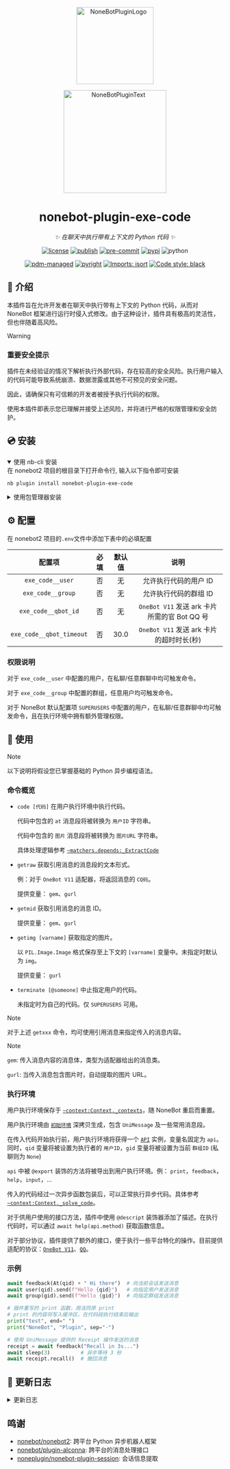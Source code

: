 <div align="center">
  <a href="https://v2.nonebot.dev/store"><img src="https://github.com/A-kirami/nonebot-plugin-template/blob/resources/nbp_logo.png" width="180" height="180" alt="NoneBotPluginLogo"></a>
  <br>
  <p><img src="https://github.com/A-kirami/nonebot-plugin-template/blob/resources/NoneBotPlugin.svg" width="240" alt="NoneBotPluginText"></p>
</div>

<div align="center">

# nonebot-plugin-exe-code

_✨ 在聊天中执行带有上下文的 Python 代码 ✨_

[![license](https://img.shields.io/github/license/wyf7685/nonebot-plugin-exe-code.svg)](./LICENSE)
[![publish](https://github.com/wyf7685/nonebot-plugin-exe-code/actions/workflows/pypi-publish.yml/badge.svg)](https://github.com/wyf7685/nonebot-plugin-exe-code/actions/workflows/pypi-publish.yml)
[![pre-commit](https://results.pre-commit.ci/badge/github/wyf7685/nonebot-plugin-exe-code/master.svg)](https://results.pre-commit.ci/latest/github/wyf7685/nonebot-plugin-exe-code/master)
[![pypi](https://img.shields.io/pypi/v/nonebot-plugin-exe-code.svg)](https://pypi.python.org/pypi/nonebot-plugin-exe-code)
![python](https://img.shields.io/badge/python-3.12+-blue.svg)

[![pdm-managed](https://img.shields.io/endpoint?url=https%3A%2F%2Fcdn.jsdelivr.net%2Fgh%2Fpdm-project%2F.github%2Fbadge.json
)](https://pdm-project.org)
[![pyright](https://img.shields.io/badge/types-pyright-797952.svg?logo=python&logoColor=edb641)](https://github.com/Microsoft/pyright)
[![Imports: isort](https://img.shields.io/badge/%20imports-isort-%231674b1)](https://pycqa.github.io/isort/)
[![Code style: black](https://img.shields.io/badge/code%20style-black-000000.svg)](https://github.com/psf/black)

</div>

## 📖 介绍

本插件旨在允许开发者在聊天中执行带有上下文的 Python 代码，从而对 NoneBot 框架进行运行时侵入式修改。由于这种设计，插件具有极高的灵活性，但也伴随着高风险。

> [!warning]
>
> ### 重要安全提示
>
> 插件在未经验证的情况下解析执行外部代码，存在较高的安全风险。执行用户输入的代码可能导致系统崩溃、数据泄露或其他不可预见的安全问题。
>
> 因此，请确保只有可信赖的开发者被授予执行代码的权限。
>
> 使用本插件即表示您已理解并接受上述风险，并将进行严格的权限管理和安全防护。

## 💿 安装

<details open>
    <summary>使用 nb-cli 安装</summary>
    在 nonebot2 项目的根目录下打开命令行, 输入以下指令即可安装

    nb plugin install nonebot-plugin-exe-code

</details>

<details>
    <summary>使用包管理器安装</summary>
    在 nonebot2 项目的插件目录下, 打开命令行, 根据你使用的包管理器, 输入相应的安装命令

<details>
    <summary>pip</summary>

    pip install nonebot-plugin-exe-code

</details>

<details>
    <summary>pdm</summary>

    pdm add nonebot-plugin-exe-code

</details>

<details>
    <summary>poetry</summary>

    poetry add nonebot-plugin-exe-code

</details>

<details>
    <summary>conda</summary>

    conda install nonebot-plugin-exe-code

</details>

打开 nonebot2 项目根目录下的 `pyproject.toml` 文件, 在 `[tool.nonebot]` 部分追加写入

    plugins = ["nonebot_plugin_exe_code"]

</details>

## ⚙️ 配置

在 nonebot2 项目的`.env`文件中添加下表中的必填配置

|          配置项          | 必填 | 默认值 |                     说明                     |
| :----------------------: | :--: | :----: | :------------------------------------------: |
|     `exe_code__user`     |  否  |   无   |            允许执行代码的用户 ID             |
|    `exe_code__group`     |  否  |   无   |            允许执行代码的群组 ID             |
|   `exe_code__qbot_id`    |  否  |   无   | `OneBot V11` 发送 ark 卡片所需的官 Bot QQ 号 |
| `exe_code__qbot_timeout` |  否  |  30.0  |   `OneBot V11` 发送 ark 卡片的超时时长(秒)   |

### 权限说明

对于 `exe_code__user` 中配置的用户，在私聊/任意群聊中均可触发命令。

对于 `exe_code__group` 中配置的群组，任意用户均可触发命令。

对于 NoneBot 默认配置项 `SUPERUSERS` 中配置的用户，在私聊/任意群聊中均可触发命令，且在执行环境中拥有额外管理权限。

## 🎉 使用

> [!note]
>
> 以下说明将假设您已掌握基础的 Python 异步编程语法。

### 命令概览

- `code [代码]` 在用户执行环境中执行代码。

  代码中包含的 `at` 消息段将被转换为 `用户ID` 字符串。

  代码中包含的 `图片` 消息段将被转换为 `图片URL` 字符串。

  具体处理逻辑参考 [`~matchers.depends:_ExtractCode`](./nonebot_plugin_exe_code/matchers/depends.py)

- `getraw` 获取引用消息的消息段的文本形式。

  例：对于 `OneBot V11` 适配器，将返回消息的 `CQ码`。

  提供变量： `gem`、`gurl`

- `getmid` 获取引用消息的消息 ID。

  提供变量： `gem`、`gurl`

- `getimg [varname]` 获取指定的图片。

  以 `PIL.Image.Image` 格式保存至上下文的 `[varname]` 变量中。未指定时默认为 `img`。

  提供变量： `gurl`

- `terminate [@someone]` 中止指定用户的代码。

  未指定时为自己的代码。仅 `SUPERUSERS` 可用。

> [!note]
>
> 对于上述 `getxxx` 命令，均可使用引用消息来指定传入的消息内容。

> [!note]
>
> `gem`: 传入消息内容的消息体，类型为适配器给出的消息类。
>
> `gurl`: 当传入消息包含图片时，自动提取的图片 URL。

### 执行环境

用户执行环境保存于 [`~context:Context._contexts`](./nonebot_plugin_exe_code/context.py)，随 NoneBot 重启而重置。

用户执行环境由 [`初始环境`](./nonebot_plugin_exe_code/interface/user_const_var.py) 深拷贝生成，包含 `UniMessage` 及一些常用消息段。

在传入代码开始执行前，用户执行环境将获得一个 [`API`](./nonebot_plugin_exe_code/interface/api.py) 实例，变量名固定为 `api`。同时，`qid` 变量将被设置为执行者的 `用户ID`，`gid` 变量将被设置为当前 `群组ID` (私聊则为 `None`)

`api` 中被 `@export` 装饰的方法将被导出到用户执行环境。例： `print`，`feedback`，`help`，`input`，...

传入的代码经过一次异步函数包装后，可以正常执行异步代码。具体参考 [`~context:Context._solve_code`](./nonebot_plugin_exe_code/context.py)。

对于供用户使用的接口方法，插件中使用 `@descript` 装饰器添加了描述。在执行代码时，可以通过 `await help(api.method)` 获取函数信息。

对于部分协议，插件提供了额外的接口，便于执行一些平台特化的操作。目前提供适配的协议：[`OneBot V11`](./nonebot_plugin_exe_code/interface/adapter_api/onebot11.py)、[`QQ`](./nonebot_plugin_exe_code/interface/adapter_api/qq.py)。

### 示例

```python
await feedback(At(qid) + " Hi there")  # 向当前会话发送消息
await user(qid).send(f"Hello {qid}")   # 向指定用户发送消息
await group(gid).send(f"Hello {gid}")  # 向指定群组发送消息

# 插件重写的 print 函数，用法同原 print
# print 的内容将写入缓冲区，在代码段执行结束后输出
print("test", end=" ")
print("NoneBot", "Plugin", sep="-")

# 使用 UniMessage 提供的 Receipt 操作发送的消息
receipt = await feedback("Recall in 3s...")
await sleep(3)          # 异步等待 3 秒
await receipt.recall()  # 撤回消息
```

## 📝 更新日志

<details>
    <summary>更新日志</summary>

- 2024.08.01 v1.0.5

  新增函数 `input`, 用于从对话中获取输入

- 2024.08.01 v1.0.4

  发送消息类接口改为返回 Task, 允许不等待消息返回

  `api.set_const` 变量名添加 isidentifier 校验

- 2024.07.21 v1.0.2

  修复消息混排处理

- 2024.07.21 v1.0.1

  插件开源

</details>

## 鸣谢

- [nonebot/nonebot2](https://github.com/nonebot/nonebot2): 跨平台 Python 异步机器人框架
- [nonebot/plugin-alconna](https://github.com/nonebot/plugin-alconna): 跨平台的消息处理接口
- [noneplugin/nonebot-plugin-session](https://github.com/noneplugin/nonebot-plugin-session): 会话信息提取
